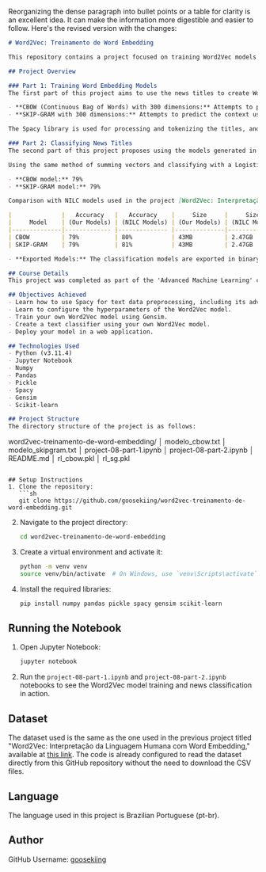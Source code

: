 Reorganizing the dense paragraph into bullet points or a table for clarity is an excellent idea. It can make the information more digestible and easier to follow. Here's the revised version with the changes:

```markdown
# Word2Vec: Treinamento de Word Embedding

This repository contains a project focused on training Word2Vec models using a dataset of news titles and texts in Brazilian Portuguese from various websites, classified into categories: columns, daily life, sports, illustrated, market, and world.

## Project Overview

### Part 1: Training Word Embedding Models
The first part of this project aims to use the news titles to create Word Embedding models, which generate vector representations of words, capturing their semantics based on the context they appear in. The Word2Vec models created in this project are:

- **CBOW (Continuous Bag of Words) with 300 dimensions:** Attempts to predict the target word using the context and is generally faster.
- **SKIP-GRAM with 300 dimensions:** Attempts to predict the context using the target word and performs better with rare words.

The Spacy library is used for processing and tokenizing the titles, and the Gensim library is used to create and train the Word2Vec models. The generated models are saved in txt format.

### Part 2: Classifying News Titles
The second part of this project proposes using the models generated in the first part to classify news titles, determining their category. This is similar to what was done in the project "[Word2Vec: Interpretação da Linguagem Humana com Word Embedding](https://github.com/goosekiing/word2vec-interpretacao-da-linguagem-humana-com-word-embedding)", which used Word Embeddings models from NILC (Interinstitutional Center for Computational Linguistics).

Using the same method of summing vectors and classifying with a LogisticRegression model from the previous project, but with the CBOW and SKIP-GRAM models trained in the first part of this project, we achieve a classification accuracy of:

- **CBOW model:** 79%
- **SKIP-GRAM model:** 79%

Comparison with NILC models used in the project [Word2Vec: Interpretação da Linguagem Humana com Word Embedding](https://github.com/goosekiing/word2vec-interpretacao-da-linguagem-humana-com-word-embedding):

|              |   Accuracy   |   Accuracy    |     Size     |     Size      |
|     Model    | (Our Models) | (NILC Models) | (Our Models) | (NILC Models) |
|--------------|------------- |-------------- |--------------|---------------|
| CBOW         | 79%          | 80%           | 43MB         | 2.47GB        |
| SKIP-GRAM    | 79%          | 81%           | 43MB         | 2.47GB        |

- **Exported Models:** The classification models are exported in binary format using the pickle library.

## Course Details
This project was completed as part of the 'Advanced Machine Learning' course on Alura. For more information about the course, visit [Alura](https://cursos.alura.com.br/formacao-machine-learning-avancada).

## Objectives Achieved
- Learn how to use Spacy for text data preprocessing, including its advantages and disadvantages.
- Learn to configure the hyperparameters of the Word2Vec model.
- Train your own Word2Vec model using Gensim.
- Create a text classifier using your own Word2Vec model.
- Deploy your model in a web application.

## Technologies Used
- Python (v3.11.4)
- Jupyter Notebook
- Numpy
- Pandas
- Pickle
- Spacy
- Gensim
- Scikit-learn

## Project Structure
The directory structure of the project is as follows:
```
word2vec-treinamento-de-word-embedding/
│   modelo_cbow.txt
│   modelo_skipgram.txt
│   project-08-part-1.ipynb
│   project-08-part-2.ipynb
│   README.md
│   rl_cbow.pkl
│   rl_sg.pkl
```

## Setup Instructions
1. Clone the repository:
   ```sh
   git clone https://github.com/goosekiing/word2vec-treinamento-de-word-embedding.git
   ```
2. Navigate to the project directory:
   ```sh
   cd word2vec-treinamento-de-word-embedding
   ```
3. Create a virtual environment and activate it:
   ```sh
   python -m venv venv
   source venv/bin/activate  # On Windows, use `venv\Scripts\activate`
   ```
4. Install the required libraries:
   ```sh
   pip install numpy pandas pickle spacy gensim scikit-learn
   ```

## Running the Notebook
1. Open Jupyter Notebook:
   ```sh
   jupyter notebook
   ```
2. Run the `project-08-part-1.ipynb` and `project-08-part-2.ipynb` notebooks to see the Word2Vec model training and news classification in action.

## Dataset
The dataset used is the same as the one used in the previous project titled "Word2Vec: Interpretação da Linguagem Humana com Word Embedding," available at [this link](https://github.com/goosekiing/word2vec-interpretacao-da-linguagem-humana-com-word-embedding). The code is already configured to read the dataset directly from this GitHub repository without the need to download the CSV files.

## Language
The language used in this project is Brazilian Portuguese (pt-br).

## Author
GitHub Username: [goosekiing](https://github.com/goosekiing)

